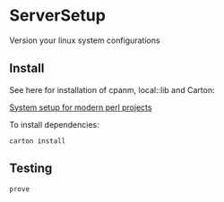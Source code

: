 # ServerSetup
Version your linux system configurations

## Install

See here for installation of cpanm, local::lib and Carton:

[System setup for modern perl projects](http://www.thedumbterminal.co.uk/posts/2015/02/system_setup_for_modern_perl_projects.html)

To install dependencies:

    carton install

## Testing

    prove